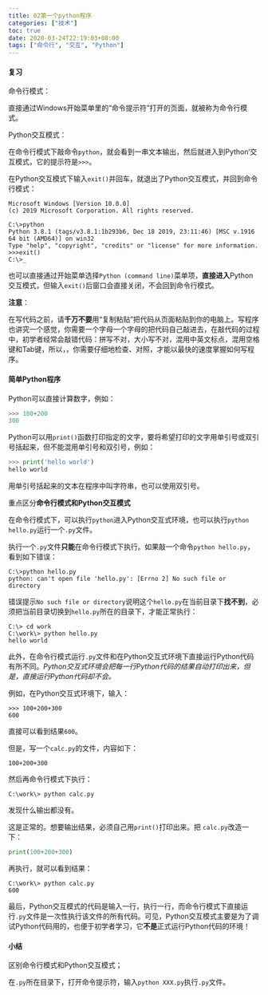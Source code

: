 ```yaml
---
title: 02第一个python程序
categories: ["技术"]
toc: true
date: 2020-03-24T22:19:03+08:00
tags: ["命令行", "交互", "Python"]
---
```


#### 复习

命令行模式：

直接通过Windows开始菜单里的“命令提示符”打开的页面，就被称为命令行模式。

<!--more-->

Python交互模式：

在命令行模式下敲命令`python`，就会看到一串文本输出，然后就进入到Python‘交互模式，它的提示符是`>>>`。

在Python交互模式下输入`exit()`并回车，就退出了Python交互模式，并回到命令行模式：

```
Microsoft Windows [Version 10.0.0]
(c) 2019 Microsoft Corporation. All rights reserved.

C:\>python
Python 3.8.1 (tags/v3.8.1:1b293b6, Dec 18 2019, 23:11:46) [MSC v.1916 64 bit (AMD64)] on win32
Type "help", "copyright", "credits" or "license" for more information.
>>>exit()
C:\>_
```

也可以直接通过开始菜单选择`Python (command line)`菜单项，**直接进入**Python交互模式，但输入`exit()`后窗口会直接关闭，不会回到命令行模式。

**注意**：

在写代码之前，请**千万不要**用“复制粘贴”把代码从页面粘贴到你的电脑上。写程序也讲究一个感觉，你需要一个字母一个字母的把代码自己敲进去，在敲代码的过程中，初学者经常会敲错代码：拼写不对，大小写不对，混用中英文标点，混用空格键和Tab键，所以，，你需要仔细地检查、对照，才能以最快的速度掌握如何写程序。

#### 简单Python程序

Python可以直接计算数字，例如：

```python
>>> 100+200
300
```

Python可以用`print()`函数打印指定的文字，要将希望打印的文字用单引号或双引号括起来，但不能混用单引号和双引号，例如：

```python
>>> print('hello world')
hello world
```

用单引号括起来的文本在程序中叫字符串，也可以使用双引号。

重点区分**命令行模式和Python交互模式**

在命令行模式下，可以执行`python`进入Python交互式环境，也可以执行`python hello.py`运行一个`.py`文件。

执行一个`.py`文件**只能**在命令行模式下执行。如果敲一个命令`python hello.py`，看到如下错误：

```
C:\>python hello.py
python: can't open file 'hello.py': [Errno 2] No such file or directory
```

错误提示`No such file or directory`说明这个`hello.py`在当前目录下**找不到**，必须把当前目录切换到`hello.py`所在的目录下，才能正常执行：

```
C:\> cd work
C:\work\> python hello.py
hello world
```

此外，在命令行模式运行`.py`文件和在Python交互式环境下直接运行Python代码有所不同。*Python交互式环境会把每一行Python代码的结果自动打印出来，但是，直接运行Python代码却不会。*

例如，在Python交互式环境下，输入：

```
>>> 100+200+300
600
```

直接可以看到结果`600`。

但是，写一个`calc.py`的文件，内容如下：

```
100+200+300
```

然后再命令行模式下执行：

```
C:\work\> python calc.py
```

发现什么输出都没有。

这是正常的。想要输出结果，必须自己用`print()`打印出来。把 `calc.py`改造一下：

```python
print(100+200+300)
```

再执行，就可以看到结果：

```
C:\work\> python calc.py
600
```

最后，Python交互模式的代码是输入一行，执行一行，而命令行模式下直接运行`.py`文件是一次性执行该文件的所有代码。可见，Python交互模式主要是为了调试Python代码用的，也便于初学者学习，它**不是**正式运行Python代码的环境！

#### 小结

区别命令行模式和Python交互模式；

在`.py`所在目录下，打开命令提示符，输入`python XXX.py`执行`.py`文件。